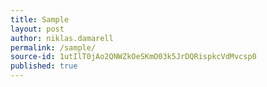 ```yaml
---
title: Sample
layout: post
author: niklas.damarell
permalink: /sample/
source-id: 1utIlT0jAo2QNWZkOeSKmO03k5JrDQRispkcVdMvcsp0
published: true
---
```

